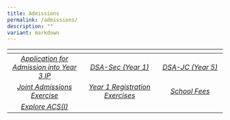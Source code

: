 ```yaml
---
title: Admissions
permalink: /admissions/
description: ""
variant: markdown
---
```

<table>
<thead>
  <tr>
    <th style="width:273px"></th>
    <th style="width:273px"></th>
    <th style="width:273px"></th>
  </tr>
</thead>
<tbody>
  <tr>
    <td style="text-align:center"><a href="/admissions/application-for-admission-into-year-3-ip-for-students-from-other-schools/"> <i>Application for Admission into Year 3 IP</i></a></td>
    <td style="text-align:center"><a href="/admissions/dsa-year-1/"> <i>DSA-Sec (Year 1)</i></a></td>
    <td style="text-align:center"><a href="/admissions/dsa-year-5/"> <i>DSA-JC (Year 5)</i></a></td>
  </tr>
  <tr>
    <td style="text-align:center"><a href="/admissions/joint-admissions-exercise/"> <i>Joint Admissions Exercise</i></a></td>
    <td style="text-align:center"><a href="/admissions/s1-posting-exercise/"> <i>Year 1 Registration Exercises</i></a></td>
    <td style="text-align:center"><a href="/about-acs-independent/fee/"> <i>School Fees</i></a></td>
  </tr>
  <tr>
    <td style="text-align:center"><a href="/admissions/explore-acsi/">  <i>Explore ACS(I)</i></a></td>
    <td style="text-align:center"></td>
    <td style="text-align:center"></td>
  </tr>
</tbody>
</table>